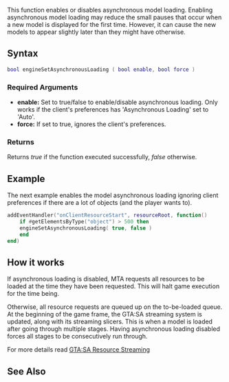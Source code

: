 This function enables or disables asynchronous model loading. Enabling asynchronous model loading may reduce the small pauses that occur when a new model is displayed for the first time. However, it can cause the new models to appear slightly later than they might have otherwise.

Syntax
------

``` lua
bool engineSetAsynchronousLoading ( bool enable, bool force ) 
```

### Required Arguments

-   **enable:** Set to true/false to enable/disable asynchronous loading. Only works if the client's preferences has 'Asynchronous Loading' set to 'Auto'.
-   **force:** If set to true, ignores the client's preferences.

### Returns

Returns *true* if the function executed successfully, *false* otherwise.

Example
-------

The next example enables the model asynchronous loading ignoring client preferences if there are a lot of objects (and the player wants to).

``` lua
addEventHandler("onClientResourceStart", resourceRoot, function()
    if #getElementsByType("object") > 500 then
    engineSetAsynchronousLoading( true, false )
    end
end)
```

How it works
------------

If asynchronous loading is disabled, MTA requests all resources to be loaded at the time they have been requested. This will halt game execution for the time being.

Otherwise, all resource requests are queued up on the to-be-loaded queue. At the beginning of the game frame, the GTA:SA streaming system is updated, along with its streaming slicers. This is when a model is loaded after going through multiple stages. Having asynchronous loading disabled forces all stages to be consecutively run through.

For more details read [GTA:SA Resource Streaming](/GTA:SA_Resource_Streaming.md "wikilink")

See Also
--------

